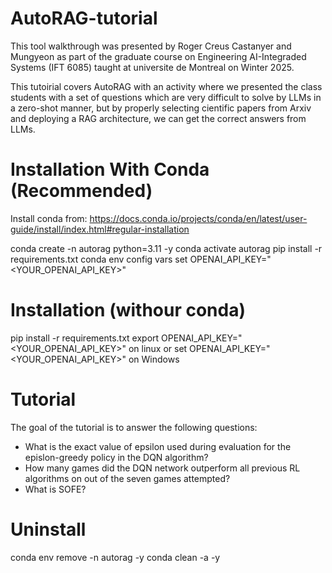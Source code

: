 # AutoRAG-tutorial

This tool walkthrough was presented by Roger Creus Castanyer and Mungyeon as part of the graduate course on Engineering AI-Integraded Systems (IFT 6085) taught at universite de Montreal on Winter 2025.

This tutoirial covers AutoRAG with an activity where we presented the class students with a set of questions which are very difficult to solve by LLMs in a zero-shot manner, but by properly selecting cientific papers from Arxiv and deploying a RAG architecture, we can get the correct answers from LLMs.

# Installation With Conda (Recommended)

Install conda from: https://docs.conda.io/projects/conda/en/latest/user-guide/install/index.html#regular-installation

conda create -n autorag python=3.11 -y
conda activate autorag
pip install -r requirements.txt
conda env config vars set OPENAI_API_KEY="<YOUR_OPENAI_API_KEY>"

# Installation (withour conda)

pip install -r requirements.txt
export OPENAI_API_KEY="<YOUR_OPENAI_API_KEY>" on linux or
set OPENAI_API_KEY="<YOUR_OPENAI_API_KEY>" on Windows

# Tutorial

The goal of the tutorial is to answer the following questions:

- What is the exact value of epsilon used during evaluation for the epislon-greedy policy in the DQN algorithm?
- How many games did the DQN network outperform all previous RL algorithms on out of the seven games attempted?
- What is SOFE?


# Uninstall

conda env remove -n autorag -y
conda clean -a -y